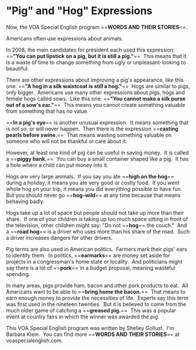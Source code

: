 # "Pig" and "Hog" Expressions

Now, the VOA Special English program ==**WORDS AND THEIR STORIES**==.

Americans often use expressions about animals.

In 2008, the main candidates for president each used this expression: ==**"You can put lipstick on a pig, but it is still a pig."**==  This means that it is a waste of time to change something from ugly or unpleasant-looking to beautiful.

There are other expressions about improving a pig's appearance, like this one: ==**"A hog in a silk waistcoat is still a hog."**==  Hogs are similar to pigs, only bigger.  Americans use many other expressions about pigs, hogs and female hogs called sows.  Like this one: ==**"You cannot make a silk purse out of a sow's ear."**==  This means you cannot create something valuable from something that has no value.

==**In a pig's eye**== is another unusual expression.  It means something that is not so, or will never happen.  Then there is the expression ==**casting pearls before swine.**==  That means wasting something valuable on someone who will not be thankful or care about it.

However, at least one kind of pig can be useful in saving money.  It is called a ==**piggy bank.**==  You can buy a small container shaped like a pig.  It has a hole where a child can put money into it.

Hogs are very large animals.  If you say you ate ==**high on the hog**== during a holiday, it means you ate very good or costly food.  If you went whole hog on your trip, it means you did everything possible to have fun.  But you should never go ==**hog-wild**== at any time because that means behaving badly.

Hogs take up a lot of space but people should not take up more than their share.  If one of your children is taking up too much space sitting in front of the television, other children might say: "Do not ==**hog**== the couch."  And a ==**road hog**== is a driver who uses more than his share of the road.  Such a driver increases dangers for other drivers.

Pig terms are also used in American politics.  Farmers mark their pigs' ears to identify them.  In politics, ==**earmarks**== are money set aside for projects in a congressman's home state or locality.  And politicians might say there is a lot of ==**pork**== in a budget proposal, meaning wasteful spending.

In many areas, pigs provide ham, bacon and other pork products to eat.  All Americans want to be able to ==**bring home the bacon.**==  That means to earn enough money to provide the necessities of life.  Experts say this term was first used in the nineteen twenties.  But it is believed to come from the much older game of catching a ==**greased pig.**==  This was a popular event at country fairs in which the winner was awarded the pig.

This VOA Special English program was written by Shelley Gollust.  I'm Barbara Klein.  You can find more ==**WORDS AND THEIR STORIES**== at voaspecialenglish.com.

